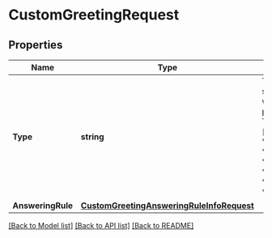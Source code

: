 # CustomGreetingRequest

## Properties
Name | Type | Description | Notes
------------ | ------------- | ------------- | -------------
**Type** | **string** | Type of a greeting, specifying the case when the greeting is played. See Greeting Types &#x3D; [&#39;Introductory&#39;, &#39;Announcement&#39;, &#39;ConnectingMessage&#39;, &#39;ConnectingAudio&#39;, &#39;Voicemail&#39;, &#39;Unavailable&#39;, &#39;HoldMusic&#39;] | [optional] 
**AnsweringRule** | [**CustomGreetingAnsweringRuleInfoRequest**](CustomGreetingAnsweringRuleInfoRequest.md) |  | [optional] 

[[Back to Model list]](../README.md#documentation-for-models) [[Back to API list]](../README.md#documentation-for-api-endpoints) [[Back to README]](../README.md)


